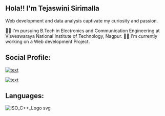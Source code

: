 ## Hola!! I'm Tejaswini Sirimalla 


Web development and data analysis captivate my curiosity and passion.  

👩‍🎓 I'm pursuing B.Tech in Electronics and Communication Engineering at Visveswaraya National Institute of Technology, Nagpur.
👩‍💻 I'm currently working on a Web development Project.


## Social Profile:

[![text](https://img.shields.io/badge/LinkedIn-0077B5?style=for-the-badge&logo=linkedin&logoColor=white)]([www.linkedin.com/in/myprofile](https://www.linkedin.com/in/tejaswini-sirimalla-b33990229/)https://www.linkedin.com/in/tejaswini-sirimalla-b33990229/)

[![text](https://img.shields.io/badge/GitHub-100000?style=for-the-badge&logo=github&logoColor=white)](https://github.com/Tejaswini-2002?tab=repositories)

## Languages:
![ISO_C++_Logo svg](https://github.com/Tejaswini-2002/Tejaswini_Sirimalla/assets/97162347/3da57a08-0e96-401d-bdf3-b88257b86d02)
